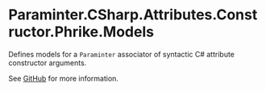 # Paraminter.CSharp.Attributes.Constructor.Phrike.Models

Defines models for a `Paraminter` associator of syntactic C# attribute constructor arguments.

See [GitHub](https://github.com/Paraminter/Paraminter.CSharp.Attributes.Constructor.Phrike) for more information.